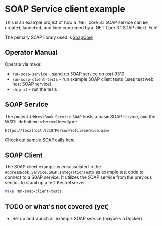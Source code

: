 # SOAP Service client example

This is an example project of how a .NET Core 3.1 SOAP service can be created, launched, and 
then consumed by a .NET Core 3.1 SOAP client. Fun!

The primary SOAP library used is [SoapCore](https://github.com/DigDes/SoapCore)

## Operator Manual

Operate via make:

- `run-soap-service` - stand up SOAP service on port 9310
- `run-soap-client-tests` - run example SOAP client tests (uses test web host SOAP service)
- `ship-it` - run the tests

## SOAP Service

The project `AddressBook.Service.SOAP` hosts a basic SOAP service, and the WSDL definition is hosted 
locally at:

```bash
https://localhost:9310/PersonProfileService.asmx
```

Check out [sample SOAP calls here](./AddressBookSOAPRequests.http)

## SOAP Client

The SOAP client example is encapsulated in the `AddressBook.Service.SOAP.IntegrationTests` as example test code to connect to a
SOAP service. It utilizes the SOAP service from the previous section to stand up a test Kestrel server.

```bash
make run-soap-client-tests
```

## TODO or what's not covered (yet)

- Set up and launch an example SOAP service (maybe via Docker)

